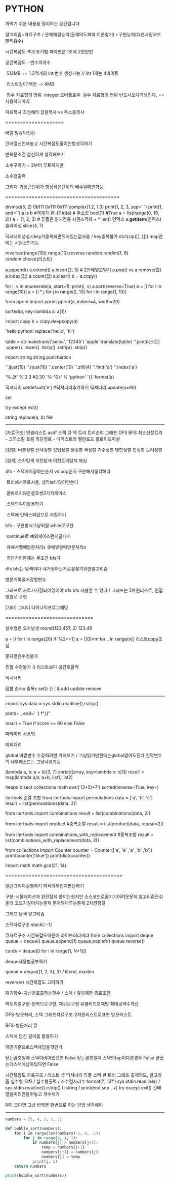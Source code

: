 # PYTHON

까먹기 쉬운 내용을 정리하는 공간입니다



알고리즘+자료구조 / 문제해결능력(출제의도파악 이론찾기) / 구현능력(다른사람코드빨리흡수)



시간복잡도-빅오표기법
파이썬은 1초에 2천만번

공간복잡도 - 변수의개수

​	512MB == 1.2억개의 int 변수 생성가능 // int 1개는 4바이트

​	리스트길이1백만 -> 4MB

​	정수 자료형의 범위
​		integer 오버플로우
​	실수 자료형의 범위
​		반드시오차가생긴다, == 사용하지마라

자료복사 조심해라
	값을복사 vs 주소를복사

====================

배열 발상의전환

긴배열선언해놓고 시간복잡도줄이는법생각하기

반복문조건 참신하게 생각해보기

소수구하기 = 2부터 루트까지만

소수점출력

그리디-가장큰단위가 항상작은단위의 배수일때만가능

=======================================

divmod(5, 2)
0b111 0o111 0x111
complex(1.2, 1.3)
print(1, 2, 3, sep=' ')
print(1, end='')
a is b #객체가 같냐?
id(a) # 주소값
bool(1) #True
a = list(range(0, 10, 2))
a = (1, 2, 3) # 튜플은 읽기전용
시퀀스객체 + * len() 인덱스 a.__getitem__(인덱스) 슬라이싱 slice(4, 7)

딕셔너리생성시key가중복되면뒤에있는값사용 / key중복불가
dict(zip([], []))
map안에는 시퀀스만가능

reversed(range(10))
range(10).reverse
random.randint(1, 6)
random.choice(리스트)

a.append()
a.extend()
a.insert(2, 3) # 2번에넣고밀기
a.pop() vs a.remove(값)
a.index(값) a.count(값) a.clear()
b = a.copy()

for i, v in enumerate(a, start=1):
print(i, v)
a.sort(reverse=True)
a = [i for i in range(10)]
a = [i * j for j in range(2, 10) for i in range(1, 10)]

from pprint import pprint
pprint(a, indent=4, width=20)

sorted(a, key=lambda a: a[1])

import copy
b = copy.deepcopy(a)

'hello python'.replace('hello', 'hi')

table = str.maketrans('aeiou', '12345')
'apple'.translate(table)
''.join(리스트)
.upper() .lower() .lstrip() .rstrip() .strip()

import string
string.punctuation

''.ljust(10) ''.rjust(10) ''.center(10)
''.zfill(4)
''.find('a') ''.index('a')

'%.2f' % 2.3 #2.30
'%-10s' % 'python'
'{}'.format(a)

딕셔너리.setdefault('e') #딕셔너리추가하기
딕셔너리.update(a=90)

set

try except exit()

string.replace(a, b)
file

---------------------------------------------------------------------------

[자료구조]
연결리스트
asdf
스택 큐 덱
트리 트리순회
그래프
	DFS BFS
	최소신장트리 - 크루스칼 프림
	최단경로 - 다익스트라 벨만포드 플로이드마샬

[정렬]
버블정렬
선택정렬
삽입정렬
셸정렬
퀵정렬
기수정렬
병합정렬
힙정렬
트리정렬

[검색]
순차탐색
이진탐색
이진트리탐색
해싱



dfs - 스택에저장하는순서 vs pop순서 구분해서생각해라

​	트리에서주로사용, 생각보다많이안쓴다

​	올바르지않은괄호쌍3가지케이스

​	스택의길이활용하기

​	스택에 인덱스와값으로 저장하기

bfs - 구현방식그냥외월 while로구현

​	continue로 예외케이스먼저끝내기

​	큐에서뺄때방문처리x 큐에넣을때방문처리o

​	최단거리문제는 무조건 bfs다

dfs bfs는 탐색이다 내가원하는자료를찾기위한알고리즘

방문기록을저장할변수

그래프로 자료가저장되어있어야 dfs bfs 사용할 수 있다 / 그래프는 2차원리스트, 인접행렬로 구현



[기타]
그리디
다이나믹프로그래밍

==============================

실수형은 오차발생
round(123.457, 2) 123.46

a = [i for i in range(20) if i%2==1]
a = [[0]*m for _ in range(n)]
리스트copy조심

문자열은수정불가

튜플
	수정불가
	()
	리스트보다 공간효율적

딕셔너리

집합
	순서x
	중복x
	set()
	{}
	| &
	add update remove

----------------------------------------------------------------

import sys
data = sys.stdin.readline().rstrip()

print(+ , end=' ')
f"{}"

result = True if score >= 80 else False

파라미터 사용법

예외처리

global 바깥변수 수정하려면 가져오기 / 그냥읽기만할때는global없어도된다
전역변수의 내부메소드는 그냥사용가능

(lambda a, b: a + b)(3, 7)
sorted(array, key=lambda x: x[1])
result = map(lambda a,b: a+b, list1, list2)


heapq
bisect
collections
math
eval('(3+5)*7')
sorted(reverse=True, key=)

itertools 순열 조합
from itertools import permutations
data = ['a', 'b', 'c']
result = list(permutations(data, 3))

from itertools import combinations
result = list(combinations(data, 2))

from itertools import product #중복순열
result = list(product(data, repeat=2))

from itertools import combinations_with_replacement #중복조합
result = list(combinations_with_replacement(data, 2))

from collections import Counter
counter = Counter(['a', 'a' ,'a' ,'b' ,'b'])
print(counter['blue'])
print(dict(counter))

import math
math.gcd(21, 14)

========================================

일단그리디실행하기
최적의해인지판단하기

구현-시뮬레이션과 완전탐색
풀이는쉽지만 소스코드로옮기기어려운문제
알고리즘은쉬운데 코드가길어지는문제
문자열다루는문제
2차원행렬





그래프 탐색 알고리즘

스택자료구조 stack[::-1]

큐자료구조 시간복잡도때문에 라이브러리써라
from collections import deque
queue = deque()
queue.append(1)
queue.popleft()
queue.reverse()



cards = deque([i for i in range(1, N+1)])

deque사용법공부하기

queue = deque([1, 2, 3], 3) / literal, maxlen

reverse() 시간복잡도 고려하기



재귀함수-자신을호출하는함수 / 스택 / 깊이제한
종료조건

팩토리얼구현-반복으로구현, 재귀로구현
유클리드호제법 최대공약수계산

DFS-방문처리, 스택
그래프자료구조-2차원리스트로표현
방문리스트

BFS-방문처리 큐



스택에 담긴 길이를 활용하기

어떤기준으로스택에담을것인가

닫는괄호일때 스택이비어있으면 False
닫는괄호일때 스택의top이다른경우 False
끝났는데스택에남아있다면 False





시간복잡도
자료구조 / 리스트 셋 딕셔너리 튜플 스택 큐 트리 그래프
출제의도, 알고리즘
실수형 오차 / 실수형출력 / 소수점자리수 format(?, '.3f')
sys.stdin.readline() / sys.stdin.readline().rstrip()
f-string / print(end sep , +)
try except exit()
긴배열을미리만들어놓고 개수세기

N이 크다면 그냥 반복문 한번으로 하는 방법 생각해라

------------------------------------------------

```python
numbers = [5, 4, 3, 2, 1]

def bubble_sort(numbers):
    for i in range(len(numbers)-1, 0, -1):
        for j in range(0, i, 1):
            if numbers[j] > numbers[j+1]:
                temp = numbers[j+1]
                numbers[j+1] = numbers[j]
                numbers[j] = temp
            print(j, i)
    return numbers

print(bubble_sort(numbers))
```


